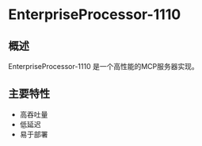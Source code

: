 # EnterpriseProcessor-1110

## 概述

EnterpriseProcessor-1110 是一个高性能的MCP服务器实现。

## 主要特性

- 高吞吐量
- 低延迟
- 易于部署
